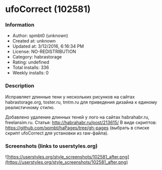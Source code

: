 # ufoCorrect (102581)

### Information
- Author: spmbt0 (unknown)
- Created at: unknown
- Updated at: 3/12/2016, 6:16:34 PM
- License: NO-REDISTRIBUTION
- Category: habrastorage
- Rating: undefined
- Total installs: 336
- Weekly installs: 0


### Description
Исправляет длинные тени у нескольких рисунков на сайтах habrastorage.org, toster.ru, tmtm.ru для приведения дизайна к единому реалистичному стилю.

Добавлено удаление длинных теней у лого на сайтах habrahabr.ru, freelansim.ru.
Статья: http://habrahabr.ru/post/213615/ В виде скриптов: https://github.com/spmbt/haPages/tree/gh-pages (выбрать в списке скрипт ufoCorrect для установки из raw-файла).


### Screenshots (links to userstyles.org)
![https://userstyles.org/style_screenshots/102581_after.png](https://userstyles.org/style_screenshots/102581_after.png)


